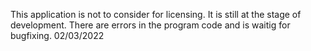 This application is not to consider for licensing.
It is still at the stage of development. 
There are errors in the program code and is waitig for bugfixing.
02/03/2022


